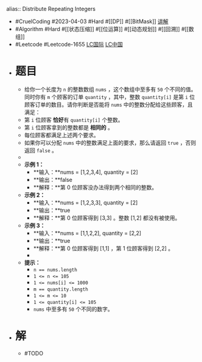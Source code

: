 alias:: Distribute Repeating Integers

- #CruelCoding #2023-04-03 #Hard #[[DP]] #[[BitMask]] [讲解](https://youtu.be/QExAjpLz20M)
- #Algorithm #Hard #[[状态压缩]] #[[位运算]] #[[动态规划]] #[[回溯]] #[[数组]]
- #Leetcode #Leetcode-1655 [LC国际](https://leetcode.com/problems/distribute-repeating-integers/) [LC中国](https://leetcode.cn/problems/distribute-repeating-integers/)
- # 题目
	- 给你一个长度为 `n` 的整数数组 `nums` ，这个数组中至多有 `50` 个不同的值。同时你有 `m` 个顾客的订单 `quantity` ，其中，整数 `quantity[i]` 是第 `i` 位顾客订单的数目。请你判断是否能将 `nums` 中的整数分配给这些顾客，且满足：
	- 第 `i` 位顾客 **恰好**有 `quantity[i]` 个整数。
	- 第 `i` 位顾客拿到的整数都是 **相同的** 。
	- 每位顾客都满足上述两个要求。
	- 如果你可以分配 `nums` 中的整数满足上面的要求，那么请返回 `true` ，否则返回 `false` 。
	-
	- **示例 1：**
		- **输入：**nums = [1,2,3,4], quantity = [2]
		- **输出：**false
		- **解释：**第 0 位顾客没办法得到两个相同的整数。
	- **示例 2：**
		- **输入：**nums = [1,2,3,3], quantity = [2]
		- **输出：**true
		- **解释：**第 0 位顾客得到 [3,3] 。整数 [1,2] 都没有被使用。
	- **示例 3：**
		- **输入：**nums = [1,1,2,2], quantity = [2,2]
		- **输出：**true
		- **解释：**第 0 位顾客得到 [1,1] ，第 1 位顾客得到 [2,2] 。
		-
	- **提示：**
		- `n == nums.length`
		- `1 <= n <= 105`
		- `1 <= nums[i] <= 1000`
		- `m == quantity.length`
		- `1 <= m <= 10`
		- `1 <= quantity[i] <= 105`
		- `nums` 中至多有 `50` 个不同的数字。
- # 解
	- #TODO